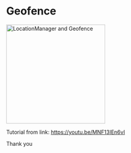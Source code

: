 # Geofence

<img width="263" alt="LocationManager and Geofence" src="https://user-images.githubusercontent.com/3993516/116501146-493cf280-a8da-11eb-9f0d-8bcc8078f207.png">


Tutorial from link: https://youtu.be/MNF13IEn6vI

Thank you

